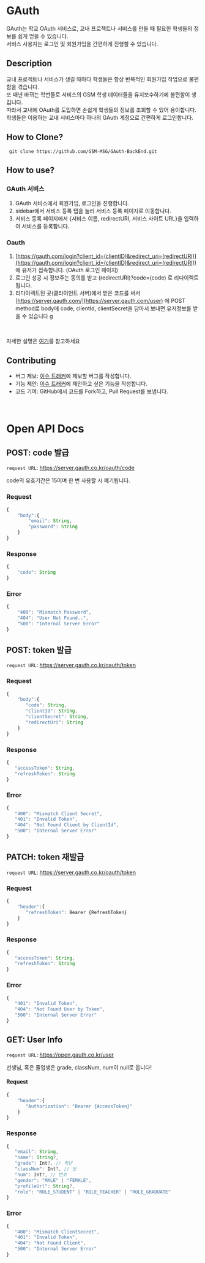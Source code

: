 # GAuth
GAuth는 학교 OAuth 서비스로, 교내 프로젝트나 서비스를 만들 때 필요한 학생들의 정보를 쉽게 얻을 수 있습니다.  
서비스 사용자는 로그인 및 회원가입을 간편하게 진행할 수 있습니다.

## Description
교내 프로젝트나 서비스가 생길 때마다 학생들은 항상 반복적인 회원가입 작업으로 불편함을 겪습니다.  
또 매년 바뀌는 학번들로 서비스의 GSM 학생 데이터들을 유지보수하기에 불편함이 생깁니다.  
따라서 교내에 OAuth를 도입하면 손쉽게 학생들의 정보를 조회할 수 있어 용이합니다.  
학생들은 이용하는 교내 서비스마다 하나의 GAuth 계정으로 간편하게 로그인합니다.

## How to Clone?
```
 git clone https://github.com/GSM-MSG/GAuth-BackEnd.git
```

## How to use?
### GAuth 서비스
1. GAuth 서비스에서 회원가입, 로그인을 진행합니다.
2. sidebar에서 서비스 등록 탭을 눌러 서비스 등록 페이지로 이동합니다.
3. 서비스 등록 페이지에서 {서비스 이름, redirectURI, 서비스 사이트 URL}을 입력하여 서비스를 등록합니다.
### Oauth
1. [https://gauth.com/login?client_id=(clientID)&redirect_uri=(redirectURI)](https://gauth.com/login?client_id=(clientID)&redirect_uri=(redirectURI)) 에 유저가 접속합니다. (OAuth 로그인 페이지)
2. 로그인 성공 시 정보주는 동의를 받고 (redirectURI)?code=(code) 로 리다이렉트됩니다.
3. 리다이렉트된 곳(클라이언트 서버)에서 받은 코드를 써서 [https://server.gauth.com/](https://server.gauth.com/user) 에 POST method로 body에 code, clientId, clientSecret을 담아서 보내면 유저정보를 받을 수 있습니다
g
<br>

자세한 설명은 [여기](https://gauth.co.kr/instruction)를 참고하세요

## Contributing
- 버그 제보: [이슈 트래커](https://github.com/GSM-MSG/GAuth-BackEnd/issues?q=is%3Aissue+is%3Aopen+sort%3Aupdated-desc)에 제보할 버그를 작성합니다.
- 기능 제안: [이슈 트래커](https://github.com/GSM-MSG/GAuth-BackEnd/issues?q=is%3Aissue+is%3Aopen+sort%3Aupdated-desc)에 제안하고 싶은 기능을 작성합니다.
- 코드 기여: GitHub에서 코드를 Fork하고, Pull Request를 보냅니다.

<br>

# Open API Docs

## POST: code 발급

`request URL`: https://server.gauth.co.kr/oauth/code
  
code의 유효기간은 15이며 한 번 사용할 시 폐기됩니다.

### Request
```js
{
    "body":{
        "email": String,
        "password": String
    }
}
```

### Response
```js
{
    "code": String
}
```

### Error
```js
{
    "400": "Mismatch Password",
    "404": "User Not Found..",
    "500": "Internal Server Error"
}
```

## POST: token 발급

`request URL`: https://server.gauth.co.kr/oauth/token 

### Request
```js
{
    "body":{
       "code": String,
       "clientId": String,
       "clientSecret": String,
       "redirectUri": String
    }
}
```

### Response
```js
{
   "accessToken": String,
   "refreshToken": String
}
```

### Error
```js
{
   "400": "Mismatch Client Secret",
   "401": "Invalid Token",
   "404": "Not Found Client by ClientId",
   "500": "Internal Server Error"
}
```

## PATCH: token 재발급

`request URL`: https://server.gauth.co.kr/oauth/token

### Request
```js
{
    "header":{
       "refreshToken": Bearer {RefreshToken}
    }
}
```

### Response
```js
{
   "accessToken": String,
   "refreshToken": String
}
```

### Error
```js
{
   "401": "Invalid Token",
   "404": "Not Found User by Token",
   "500": "Internal Server Error"
}
```


## GET: User Info

`request URL`: https://open.gauth.co.kr/user

선생님, 혹은 졸업생은 grade, classNum, num이 null로 옵니다!
#### Request
```js
{
    "header":{
       "Authorization": "Bearer {AccessToken}"
    }
}
```

### Response
```js
{
   "email": String,
   "name": String?,
   "grade": Int?, // 학년
   "classNum": Int?, // 반
   "num": Int?, // 번호
   "gender": "MALE" | "FEMALE",
   "profileUrl": String?,
   "role": "ROLE_STUDENT" | "ROLE_TEACHER" | "ROLE_GRADUATE"
}
```

### Error
```js
{
   "400": "Mismatch ClientSecret",
   "401": "Invalid Token",
   "404": "Not Found Client",
   "500": "Internal Server Error"
}
```
